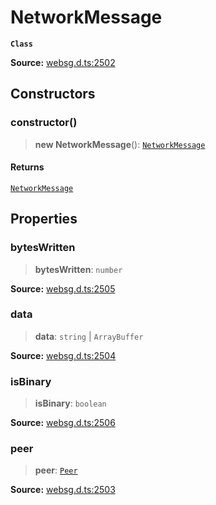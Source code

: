 # NetworkMessage

**`Class`**

**Source:** [websg.d.ts:2502](https://github.com/thirdroom/thirdroom/blob/4c397b03/packages/websg-types/types/websg.d.ts#L2502)

## Constructors

### constructor()

> **new NetworkMessage**(): [`NetworkMessage`](class.NetworkMessage.md)

#### Returns

[`NetworkMessage`](class.NetworkMessage.md)

## Properties

### bytesWritten

> **bytesWritten**: `number`

**Source:** [websg.d.ts:2505](https://github.com/thirdroom/thirdroom/blob/4c397b03/packages/websg-types/types/websg.d.ts#L2505)

### data

> **data**: `string` \| `ArrayBuffer`

**Source:** [websg.d.ts:2504](https://github.com/thirdroom/thirdroom/blob/4c397b03/packages/websg-types/types/websg.d.ts#L2504)

### isBinary

> **isBinary**: `boolean`

**Source:** [websg.d.ts:2506](https://github.com/thirdroom/thirdroom/blob/4c397b03/packages/websg-types/types/websg.d.ts#L2506)

### peer

> **peer**: [`Peer`](class.Peer.md)

**Source:** [websg.d.ts:2503](https://github.com/thirdroom/thirdroom/blob/4c397b03/packages/websg-types/types/websg.d.ts#L2503)
